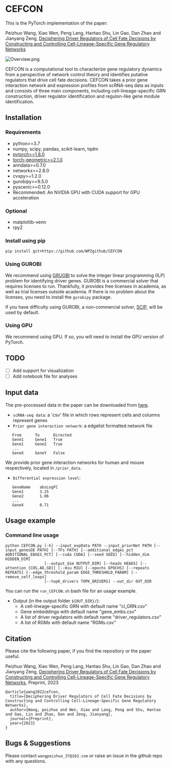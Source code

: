 # CEFCON
This is the PyTorch implementation of the paper:

Peizhuo Wang, Xiao Wen, Peng Lang, Hantao Shu, Lin Gao, Dan Zhao and Jianyang Zeng, 
[Deciphering Driver Regulators of Cell Fate Decisions by Constructing and Controlling Cell-Lineage-Specific Gene Regulatory Networks](https://) 

![Overview.png](https://github.com/WPZ/CEFCON/main/figs/Overview.png)

CEFCON is a computational tool to characterize gene regulatory dynamics from a perspective of network control theory  and identifies putative regulators that
drive cell fate decisions. CEFCON takes a prior gene interaction network and expression profiles from scRNA-seq data as inputs and consists of three main components, including cell-lineage-specific GRN construction, driver regulator
identification and regulon-like gene module identification.

## Installation
### Requirements
- python>=3.7
- numpy, scipy, pandas, scikit-learn, tqdm
- [pytorch>=1.8.0](https://pytorch.org/get-started/locally/) 
- [torch-geometric>=2.1.0](https://pytorch-geometric.readthedocs.io/en/latest/notes/installation.html)
- anndata>=0.7.0
- networkx>=2.8.0
- cvxpy>=1.2.0
- gurobipy>=9.5.0
- pyscenic>=0.12.0
- Recommended: An NVIDIA GPU with CUDA support for GPU acceleration
### Optional
- matplotlib-venn
- rpy2
### Install using pip
```
pip install git+https://github.com/WPZgithub/CEFCON
```

### Using GUROBI

We recommend using [GRUOBI](https://www.gurobi.com/) to solve the integer linear programming (ILP) problem for identifying driver genes.
GUROBI is a commercial solver that requires licenses to run. Thankfully, it provides free licenses in academia, as well as trial
licenses outside academia. If there is no problem about the licenses, you need to install the
`gurobipy` package.

If you have difficulty using GUROBI, a non-commercial solver, [SCIP](https://www.scipopt.org/), will be used by default.

### Using GPU

We recommend using GPU. If so, you will need to install the GPU version of PyTorch.

## TODO
- [ ] Add support for visualization
- [ ] Add notebook file for analyses

## Input data
The pre-processed data in the paper can be downloaded from [here](https://www.dropbox.com/s/48oe7shjq0ih151/data.tar.gz?dl=0). 
- `scRNA-seq data`: a 'csv' file in which rows represent cells and columns represent genes
- `Prior gene interaction network`: a edgelist formatted network file
```
   From      To      Directed
   Gene1     Gene1   True
   Gene1     Gene2   True
   ...
   GeneX     GeneY   False
```
We provide prior gene interaction networks for human and mouse respectively, located in `/prior_data`.
- `Differential expression level`: 
```
   GeneName    absLogFC
   Gene1       3.25
   Gene2       1.06
   ...
   GeneX       0.71
```

## Usage example
### Command line usage
```
python CEFCON.py [-h] --input_expData PATH --input_priorNet PATH [--input_genesDE PATH] [--TFs PATH] [--additional_edges_pct ADDITIONAL_EDGES_PCT] [--cuda CUDA] [--seed SEED] [--hidden_dim HIDDEN_DIM]
                 [--output_dim OUTPUT_DIM] [--heads HEADS] [--attention {COS,AD,SD}] [--miu MIU] [--epochs EPOCHS] [--repeats REPEATS] [--edge_threshold_param EDGE_THRESHOLD_PARAM] [--remove_self_loops]
                 [--topK_drivers TOPK_DRIVERS] --out_dir OUT_DIR
```
You can run the `run_CEFCON.sh` bash file for an usage example.

- Output (in the output folder `${OUT_DIR}/`):
    - A cell-lineage-specific GRN with default name "cl_GRN.csv"
    - Gene embeddings with default name "gene_embs.csv"
    - A list of driver regulators with default name "driver_regulators.csv"
    - A list of RGMs with default name "RGMs.csv"


## Citation
Please cite the following paper, if you find the repository or the paper useful.

Peizhuo Wang, Xiao Wen, Peng Lang, Hantao Shu, Lin Gao, Dan Zhao and Jianyang Zeng, [Deciphering Driver Regulators of Cell Fate Decisions by Constructing and Controlling Cell-Lineage-Specific Gene Regulatory Networks](https://arxiv.org/abs/2102.07810), Preprint, 2023 

```
@article{wang2022cefcon,
  title={Deciphering Driver Regulators of Cell Fate Decisions by Constructing and Controlling Cell-Lineage-Specific Gene Regulatory Networks},
  author={Wang, peizhuo and Wen, Xiao and Lang, Peng and Shu, Hantao and Gao, Lin and Zhao, Dan and Zeng, Jianyang},
  journal={Preprint},
  year={2023}
}
```

## Bugs & Suggestions
Please contact `wangpeizhuo_37@163.com` or raise an issue in the github repo with any questions.
